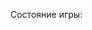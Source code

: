 Состояние игры:

<!-- 1. Счетчик попыток, начинается с нуля ?
2. Загаданное слово
3. статус победы - тру/фолс
4.  -->
<!--
Обработчик клика :

- если "ввод" - сделать функцию сета результатов с проверкой валидности, затем увеличить стейт попыток

- если бэкспейс, сделать удаление результатов с проверкой валидности

- если ни то, ни другое, то сетить в результат букву (нейм баттона) -->

<!-- Сделать результаты как массив объектов (значение, статус), где значение - отображение буквы, статус - цвет квадрата -->

<!-- Логика мэтча букв:

1. если буквы нет - серый
2. если буква есть и на том же месте - зеленый

3. если буква есть, но она на другом месте:

- если буква в слове в единственном числе и она совпадает по позиции в загадке и в ответе, то текущая - серая

- если буква в слове в единственном числе и в введенном слове в единственном числе , она НЕ совпадает по позиции в загадке и в ответе - желтая

- если буква в слове в единственном числе а в введенном слове НЕ в единственном числе и она НЕ совпадает по позиции в загадке и в ответе >>

  const exception = []
  if (exception.includes('%')) { СЕРАЯ }
  else {
  exception.push('%')
  ЖЕЛТАЯ
  }

- если букв в слове несколько, а в введенном слове одна - вроде бы и так ок (?????)
- если букв в слове несколько, во вв

  //
  let test = 'пират';
  console.log([...test].filter((letter) => letter === 'а').length); === 1
  test.indexOf('a') === word.indexOf('a') >>> true -->

<!-- Логика мэтча:

- если буквы нет - серая
- если буква есть и на том же месте - зеленая

- остальные буквы собрать отдельно:
- если кол-во букв в загадке больше или равно кол-ву этих букв в слове - сделать её/их желтыми
- иначе делать серыми -->
